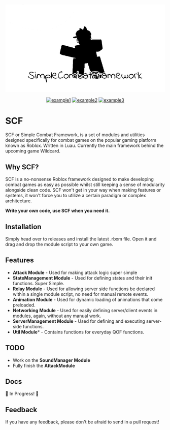 <p align="center">
  <img src="https://github.com/jun-ro/SCF/blob/main/github/SCFNew.png?raw=true" alt="Banner for SCF."/>
</p>

<div align="center">

  <a href="">![example1](https://img.shields.io/badge/example-one-red)</a>
  <a href="">![example2](https://img.shields.io/badge/example-two-green)</a>
  <a href="">![example3](https://img.shields.io/badge/example-three-blue)</a>

</div>

# SCF

SCF or Simple Combat Framework, is a set of modules and utilities designed specifically for combat games on the popular gaming platform known as Roblox. Written in Luau. Currently the main framework behind the upcoming game Wildcard.

## Why SCF?

SCF is a no-nonsense Roblox framework designed to make developing combat games as easy as possible whilst still keeping a sense of modularity alongside clean code. SCF won't get in your way when making features or systems, it won't force you to utilize a certain paradigm or complex architecture.

**Write your own code, use SCF when you need it.**
## Installation

Simply head over to releases and install the latest .rbxm file. Open it and drag and drop the module script to your own game.
    
## Features

- **Attack Module** - Used for making attack logic super simple
- **StateManagement Module** - Used for defining states and their init functions. Super Simple.
- **Relay Module** - Used for allowing server side functions be declared within a single module script, no need for manual remote events.
- **Animation Module** - Used for dynamic loading of animations that come preloaded.
- **Networking Module** - Used for easily defining server/client events in modules, again, without any manual work.
- **ServerManagement Module** - Used for defining and executing server-side functions.
- **Util Module*** - Contains functions for everyday QOF functions.



## TODO

- Work on the **SoundManager Module**
- Fully finish the **AttackModule**

## Docs

🚧 In Progress! 🚧
## Feedback

If you have any feedback, please don't be afraid to send in a pull request!

